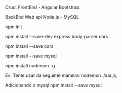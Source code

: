 Crud.
FrontEnd - Angular
Bootstrap.

BackEnd
Web api Node.js - MySQL

npm init

npm install --save-dev express body-parser cors

npm install --save cors

npm install --save mysql

npm install nodemon -g

Ex. Tente usar da seguinte maneira: nodemon ./api.js,

Adicionando o mysql
npm install --save mysql
       
